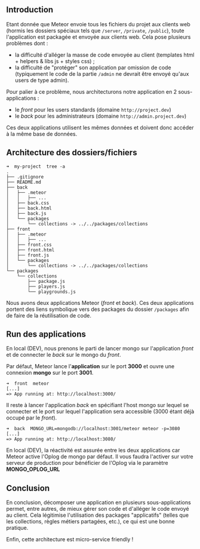 ## Introduction

Etant donnée que Meteor envoie tous les fichiers du projet aux clients web (hormis les dossiers spéciaux tels que `/server`, `/private`, `/public`), toute l'application est packagée et envoyée aux clients web. Cela pose plusieurs problèmes dont :
- la difficulté d'alléger la masse de code envoyée au client (templates html + helpers & libs js + styles css) ;
- la difficulté de "protéger" son application par omission de code (typiquement le code de la partie `/admin` ne devrait être envoyé qu'aux users de type admin).

Pour palier à ce problème, nous architecturons notre application en 2 sous-applications :
- le *front* pour les users standards (domaine `http://project.dev`)
- le *back* pour les administrateurs (domaine `http://admin.project.dev`)

Ces deux applications utilisent les mêmes données et doivent donc accéder à la même base de données.

## Architecture des dossiers/fichiers

```
➜  my-project  tree -a
.
├── .gitignore
├── README.md
├── back
│   ├── .meteor
│   │   ├── ...
│   ├── back.css
│   ├── back.html
│   ├── back.js
│   └── packages
│       └── collections -> ../../packages/collections
├── front
│   ├── .meteor
│   │   ├── ...
│   ├── front.css
│   ├── front.html
│   ├── front.js
│   └── packages
│       └── collections -> ../../packages/collections
└── packages
    └── collections
        ├── package.js
        ├── players.js
        └── playgrounds.js
```

Nous avons deux applications Meteor (*front* et *back*). Ces deux applications portent des liens symbolique vers des packages du dossier `/packages` afin de faire de la réutilisation de code.

## Run des applications

En local (DEV), nous prenons le parti de lancer mongo sur l'application *front* et de connecter le *back* sur le mongo du *front*.

Par défaut, Meteor lance l'**application** sur le port **3000** et ouvre une connexion **mongo** sur le port **3001**.

```
➜  front  meteor
[...]
=> App running at: http://localhost:3000/
```

Il reste à lancer l'application *back* en spécifiant l'host mongo sur lequel se connecter et le port sur lequel l'application sera accessible (3000 étant déjà occupé par le *front*).

```
➜  back  MONGO_URL=mongodb://localhost:3001/meteor meteor -p=3080
[...]
=> App running at: http://localhost:3080/
```

En local (DEV), la réactivité est assurée entre les deux applications car Meteor active l'Oplog de mongo par défaut.
Il vous faudra l'activer sur votre serveur de production pour bénéficier de l'Oplog via le paramètre **MONGO_OPLOG_URL**

## Conclusion

En conclusion, décomposer une application en plusieurs sous-applications permet, entre autres, de mieux gérer son code et d'alléger le code envoyé au client. Cela légitimise l'utilisation des packages "applicatifs" (telles que les collections, règles métiers partagées, etc.), ce qui est une bonne pratique.

Enfin, cette architecture est micro-service friendly !
